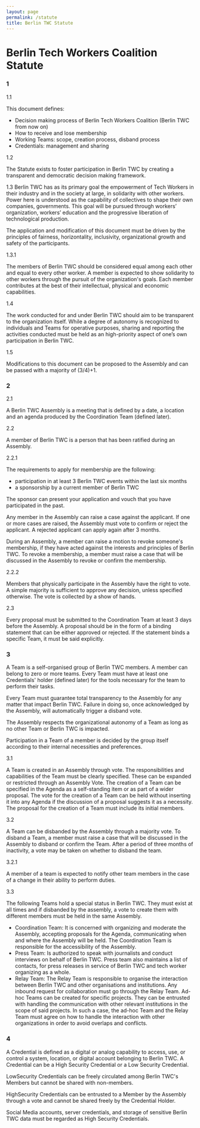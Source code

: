 ```yaml
---
layout: page
permalink: /statute
title: Berlin TWC Statute
---
```

#  Berlin Tech Workers Coalition Statute

### 1 

1.1

This document defines:
* Decision making process of Berlin Tech Workers Coalition (Berlin TWC from now on)
* How to receive and lose membership
* Working Teams: scope, creation process, disband process
* Credentials: management and sharing

1.2

The Statute exists to foster participation in Berlin TWC by creating a transparent and democratic decision making framework.
 
1.3
Berlin TWC has as its primary goal the empowerment of Tech Workers in their industry and in the society at large, in solidarity with other workers. Power here is understood as the capability of collectives to shape their own companies, governments. This goal will be pursued through workers’ organization, workers’ education and the progressive liberation of technological production.


The application and modification of this document must be driven by the principles of fairness, horizontality, inclusivity, organizational growth and safety of the participants. 


1.3.1

The members of Berlin TWC should be considered equal among each other and equal to every other worker. A member is expected to show solidarity to other workers through the pursuit of the organization's goals. Each member contributes at the best of their intellectual, physical and economic capabilities.  

1.4 

The work conducted for and under Berlin TWC should aim to be transparent to the organization itself. While a degree of autonomy is recognized to individuals and Teams for operative purposes, sharing and reporting the activities conducted must be held as an high-priority aspect of one’s own participation in Berlin TWC. 

1.5

Modifications to this document can be proposed to the Assembly and can be passed with a majority of (3/4)+1.

### 2 

2.1

A Berlin TWC Assembly is a meeting that is defined by a date, a location and an agenda produced by the Coordination Team (defined later). 


2.2

A member of Berlin TWC is a person that has been ratified during an Assembly.

2.2.1

The requirements to apply for membership are the following:

* participation in at least 3 Berlin TWC events within the last six months
* a sponsorship by a current member of Berlin TWC

The sponsor can present your application and vouch that you have participated in the past. 

Any member in the Assembly can raise a case against the applicant. If one or more cases are raised, the Assembly must vote to confirm or reject the applicant. A rejected applicant can apply again after 3 months.

During an Assembly, a member can raise a motion to revoke someone's membership, if they have acted against the interests and principles of Berlin TWC. To revoke a membership, a member must raise a case that will be discussed in the Assembly to revoke or confirm the membership.

2.2.2 

Members that physically participate in the Assembly have the right to vote. A simple majority is sufficient to approve any decision, unless specified otherwise. The vote is collected by a show of hands.

2.3

Every proposal must be submitted to the Coordination Team at least 3 days before the Assembly. A proposal should be in the form of a binding statement that can be either approved or rejected. If the statement binds a specific Team, it must be said explicitly. 

### 3

A Team is a self-organised group of Berlin TWC members. A member can belong to zero or more teams. Every Team must have at least one Credentials' holder (defined later) for the tools necessary for the team to perform their tasks.

Every Team must guarantee total transparency to the Assembly for any matter that impact Berlin TWC. Failure in doing so, once acknowledged by the Assembly, will automatically trigger a disband vote.

The Assembly respects the organizational autonomy of a Team as long as no other Team or Berlin TWC is impacted.

Participation in a Team of a member is decided by the group itself according to their internal necessities and preferences.

3.1 

A Team is created in an Assembly through vote. The responsibilities and capabilities of the Team must be clearly specified. These can be expanded or restricted through an Assembly Vote. The creation of a Team can be specified in the Agenda as a self-standing item or as part of a wider proposal. The vote for the creation of a Team can be held without inserting it into any Agenda if the discussion of a proposal suggests it as a necessity. The proposal for the creation of a Team must include its initial members.
 
 3.2 

A Team can be disbanded by the Assembly through a majority vote. To disband a Team, a member must raise a case that will be discussed in the Assembly to disband or confirm the Team. After a period of three months of inactivity, a vote may be taken on whether to disband the team. 

3.2.1

A member of a team is expected to notify other team members in the case of a change in their ability to perform duties.

3.3

The following Teams hold a special status in Berlin TWC. They must exist at all times and if disbanded by the assembly, a vote to create them with different members must be held in the same Assembly.

* Coordination Team: It is concerned with organizing and moderate the Assembly, accepting proposals for the Agenda, communicating when and where the Assembly will be held. The Coordination Team is responsible for the accessibility of the Assembly.
* Press Team: Is authorized to speak with journalists and conduct interviews on behalf of Berlin TWC. Press team also maintains a list of contacts, for press releases in service of Berlin TWC and tech worker organizing as a whole.
* Relay Team: The Relay Team is responsible to organise the interaction between Berlin TWC and other organisations and institutions. Any inbound request for collaboration must go through the Relay Team. Ad-hoc Teams can be created for specific projects. They can be entrusted with handling the communication with other relevant institutions in the scope of said projects. In such a case, the ad-hoc Team and the Relay Team must agree on how to handle the interaction with other organizations in order to avoid overlaps and conflicts.


### 4

A Credential is defined as a digital or analog capability to access, use, or control a system, location, or digital account belonging to Berlin TWC. A Credential can be a High Security Credential or a Low Security Credential. 

LowSecurity Credentials can be freely circulated among Berlin TWC's Members but cannot be shared with non-members. 

HighSecurity Credentials can be entrusted to a Member by the Assembly through a vote and cannot be shared freely by the Credential Holder. 

Social Media accounts, server credentials, and storage of sensitive Berlin TWC data must be regarded as High Security Credentials.



